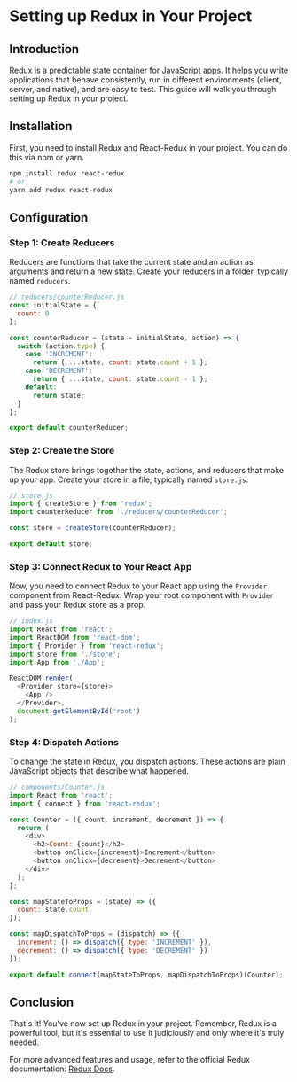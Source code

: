 # Setting up Redux in Your Project

## Introduction

Redux is a predictable state container for JavaScript apps. It helps you write applications that behave consistently, run in different environments (client, server, and native), and are easy to test. This guide will walk you through setting up Redux in your project.

## Installation

First, you need to install Redux and React-Redux in your project. You can do this via npm or yarn.

```bash
npm install redux react-redux
# or
yarn add redux react-redux
```

## Configuration

### Step 1: Create Reducers

Reducers are functions that take the current state and an action as arguments and return a new state. Create your reducers in a folder, typically named `reducers`.

```javascript
// reducers/counterReducer.js
const initialState = {
  count: 0
};

const counterReducer = (state = initialState, action) => {
  switch (action.type) {
    case 'INCREMENT':
      return { ...state, count: state.count + 1 };
    case 'DECREMENT':
      return { ...state, count: state.count - 1 };
    default:
      return state;
  }
};

export default counterReducer;
```

### Step 2: Create the Store

The Redux store brings together the state, actions, and reducers that make up your app. Create your store in a file, typically named `store.js`.

```javascript
// store.js
import { createStore } from 'redux';
import counterReducer from './reducers/counterReducer';

const store = createStore(counterReducer);

export default store;
```

### Step 3: Connect Redux to Your React App

Now, you need to connect Redux to your React app using the `Provider` component from React-Redux. Wrap your root component with `Provider` and pass your Redux store as a prop.

```javascript
// index.js
import React from 'react';
import ReactDOM from 'react-dom';
import { Provider } from 'react-redux';
import store from './store';
import App from './App';

ReactDOM.render(
  <Provider store={store}>
    <App />
  </Provider>,
  document.getElementById('root')
);
```

### Step 4: Dispatch Actions

To change the state in Redux, you dispatch actions. These actions are plain JavaScript objects that describe what happened.

```javascript
// components/Counter.js
import React from 'react';
import { connect } from 'react-redux';

const Counter = ({ count, increment, decrement }) => {
  return (
    <div>
      <h2>Count: {count}</h2>
      <button onClick={increment}>Increment</button>
      <button onClick={decrement}>Decrement</button>
    </div>
  );
};

const mapStateToProps = (state) => ({
  count: state.count
});

const mapDispatchToProps = (dispatch) => ({
  increment: () => dispatch({ type: 'INCREMENT' }),
  decrement: () => dispatch({ type: 'DECREMENT' })
});

export default connect(mapStateToProps, mapDispatchToProps)(Counter);
```

## Conclusion

That's it! You've now set up Redux in your project. Remember, Redux is a powerful tool, but it's essential to use it judiciously and only where it's truly needed.

For more advanced features and usage, refer to the official Redux documentation: [Redux Docs](https://redux.js.org/).
